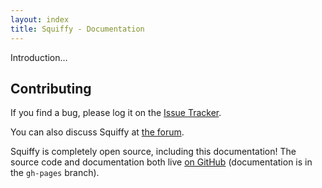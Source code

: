 ```yaml
---
layout: index
title: Squiffy - Documentation
---
```


Introduction...

Contributing
------------

If you find a bug, please log it on the [Issue Tracker](https://github.com/textadventures/squiffy/issues).

You can also discuss Squiffy at [the forum](http://forum.textadventures.co.uk/viewforum.php?f=24).

Squiffy is completely open source, including this documentation! The source code and documentation both live [on GitHub](https://github.com/textadventures/squiffy) (documentation is in the `gh-pages` branch).